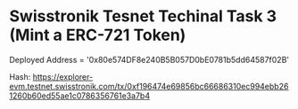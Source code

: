 # Swisstronik Tesnet Techinal Task 3 (Mint a ERC-721 Token)

Deployed Address = '0x80e574DF8e240B5B057D0bE0781b5dd64587f02B'

Hash: https://explorer-evm.testnet.swisstronik.com/tx/0xf196474e69856bc66686310ec994ebb261260b60ed55ae1c0786356761e3a7b4